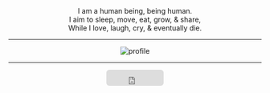 <div align="center">
I am a human being, being human.<br>
I aim to sleep, move, eat, grow, & share,<br>
While I love, laugh, cry, & eventually die.

---

![profile](http://github-profile-summary-cards.vercel.app/api/cards/profile-details?username=philoserf&theme=github)

---

<iframe src="https://github.com/sponsors/philoserf/button" title="Sponsor philoserf" height="32" width="114" style="border: 0; border-radius: 6px;"></iframe>
